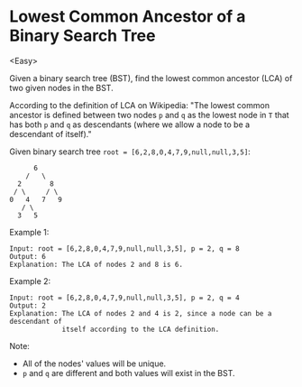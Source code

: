 # Lowest Common Ancestor of a Binary Search Tree

\<Easy>

Given a binary search tree (BST), find the lowest common ancestor (LCA) of two
given nodes in the BST.

According to the definition of LCA on Wikipedia: "The lowest common ancestor is
defined between two nodes `p` and `q` as the lowest node in `T` that has both
`p` and `q` as descendants (where we allow a node to be a descendant of itself)."

Given binary search tree `root = [6,2,8,0,4,7,9,null,null,3,5]`:

```
      6
    /   \
  2       8
 / \     / \
0   4   7   9
   / \
  3   5
```

Example 1:

```
Input: root = [6,2,8,0,4,7,9,null,null,3,5], p = 2, q = 8
Output: 6
Explanation: The LCA of nodes 2 and 8 is 6.
```

Example 2:

```
Input: root = [6,2,8,0,4,7,9,null,null,3,5], p = 2, q = 4
Output: 2
Explanation: The LCA of nodes 2 and 4 is 2, since a node can be a descendant of
             itself according to the LCA definition.
```

Note:
- All of the nodes' values will be unique.
- `p` and `q` are different and both values will exist in the BST.
